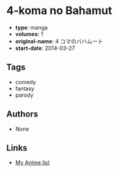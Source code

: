 # 4-koma no Bahamut

-   **type**: manga
-   **volumes**: 1
-   **original-name**: 4 コマのバハムート
-   **start-date**: 2014-03-27

## Tags

-   comedy
-   fantasy
-   parody

## Authors

-   None

## Links

-   [My Anime list](https://myanimelist.net/manga/108380/4-koma_no_Bahamut)
